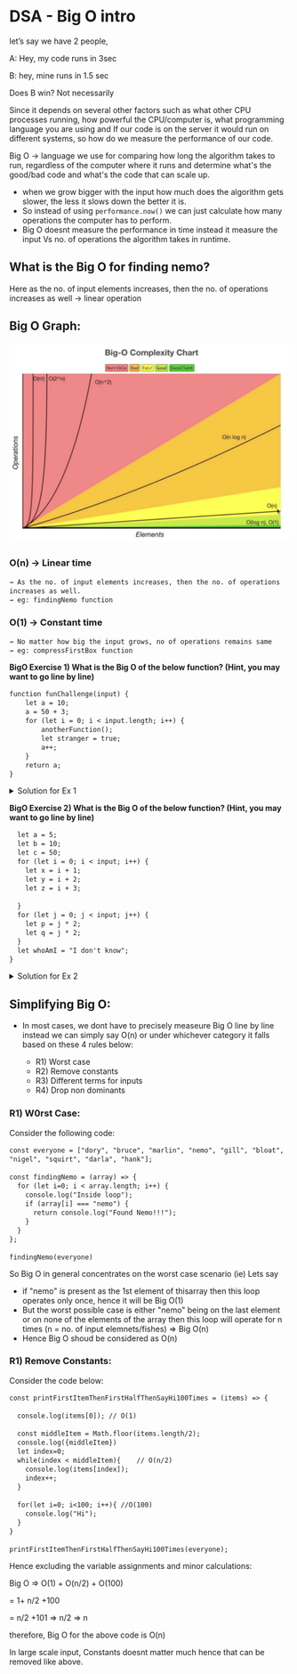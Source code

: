 # DSA - Big O intro

let’s say we have 2 people,

A: Hey, my code runs in 3sec

B: hey, mine runs in 1.5 sec

Does B win? Not necessarily

Since it depends on several other factors such as what other CPU processes running, how powerful the CPU/computer is, what programming language you are using and If our code is on the server it would run on different systems, so how do we measure the performance of our code.

Big O → language we use for comparing how long the algorithm takes to run, regardless of the computer where it runs and determine what's the good/bad code and what's the code that can scale up.

- when we grow bigger with the input how much does the algorithm gets slower, the less it slows down the better it is.
- So instead of using `performance.now()` we can just calculate how many operations the computer has to perform.
- Big O doesnt measure the performance in time instead it measure the input Vs no. of operations the algorithm takes in runtime.

## What is the Big O for finding nemo?

Here as the no. of input elements increases, then the no. of operations increases as well → linear operation

## Big O Graph:

![Big O Graph](bigO.png)

### O(n) → Linear time

    → As the no. of input elements increases, then the no. of operations increases as well.
    → eg: findingNemo function

### O(1) → Constant time

    → No matter how big the input grows, no of operations remains same
    → eg: compressFirstBox function

**BigO Exercise 1) What is the Big O of the below function? (Hint, you may want to go line by line)**

```
function funChallenge(input) {
	let a = 10;
	a = 50 + 3;
	for (let i = 0; i < input.length; i++) {
		anotherFunction();
		let stranger = true;
		a++;
	}
	return a;
}
```

<details>
<summary>Solution for Ex 1</summary>

```
function funChallenge(input) {
let a = 10; // O(1)
a = 50 + 3; // O(1)
for (let i = 0; i < input.length; i++) { // O(n)
anotherFunction(); // O(n)
let stranger = true; // O(n)
a++; // O(n)
}
return a; // O(1)
}
```

Ans: Big O( 3*O(1) + 4*O(n) ) = Big O(3 + 4n) ⇒ This simplifies to Big O(n)

</details>

**BigO Exercise 2) What is the Big O of the below function? (Hint, you may want to go line by line)**

```function anotherFunChallenge(input) .
  let a = 5;
  let b = 10;
  let c = 50;
  for (let i = 0; i < input; i++) {
    let x = i + 1;
    let y = i + 2;
    let z = i + 3;

  }
  for (let j = 0; j < input; j++) {
    let p = j * 2;
    let q = j * 2;
  }
  let whoAmI = "I don't know";
}
```

<details>
<summary>Solution for Ex 2</summary>

```
function anotherFunChallenge(input) {
let a = 5; // O(1)
let b = 10; // O(1)
let c = 50; // O(1)
for (let i = 0; i < input; i++) { // O(n)
let x = i + 1; // O(n)
let y = i + 2; // O(n)
let z = i + 3; // O(n)
}
for (let j = 0; j < input; j++) { // O(n)
let p = j _ 2; // O(n)
let q = j _ 2; // O(n)
}
let whoAmI = "I don't know"; // O(1)
}
```

= 4*O(1) + 4*O(n) + 3\*O(n)
= 4 + 4n + 3n
= Big O(4 +7n) ⇒ This simplifies to Big O(n)

</details>

## Simplifying Big O:

- In most cases, we dont have to precisely measeure Big O line by line instead we can simply say O(n) or under whichever category it falls
  based on these 4 rules below:

  - R1) Worst case
  - R2) Remove constants
  - R3) Different terms for inputs
  - R4) Drop non dominants

### R1) W0rst Case:

Consider the following code:

```
const everyone = ["dory", "bruce", "marlin", "nemo", "gill", "bloat", "nigel", "squirt", "darla", "hank"];

const findingNemo = (array) => {
  for (let i=0; i < array.length; i++) {
    console.log("Inside loop");
    if (array[i] === "nemo") {
      return console.log("Found Nemo!!!");
    }
  }
};

findingNemo(everyone)
```

So Big O in general concentrates on the worst case scenario (ie) Lets say

- if "nemo" is present as the 1st element of thisarray then this loop operates only once, hence it will be Big O(1)
- But the worst possible case is either "nemo" being on the last element or on none of the elements of the array then this loop will operate for n times (n = no. of input elemnets/fishes) ⇒ Big O(n)
- Hence Big O shoud be considered as O(n)

### R1) Remove Constants:

Consider the code below:

```
const printFirstItemThenFirstHalfThenSayHi100Times = (items) => {

  console.log(items[0]); // O(1)

  const middleItem = Math.floor(items.length/2);
  console.log({middleItem})
  let index=0;
  while(index < middleItem){    // O(n/2)
    console.log(items[index]);
    index++;
  }

  for(let i=0; i<100; i++){ //O(100)
    console.log("Hi");
  }
}

printFirstItemThenFirstHalfThenSayHi100Times(everyone);

```

Hence excluding the variable assignments and minor calculations:

Big O ⇒ O(1) + O(n/2) + O(100)

= 1+ n/2 +100

= n/2 +101 ⇒ n/2 ⇒ n

therefore, Big O for the above code is O(n)

In large scale input, Constants doesnt matter much hence that can be removed like above.
